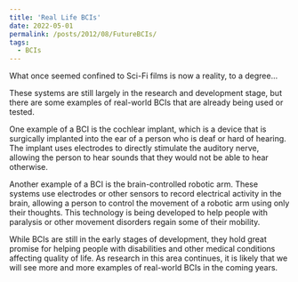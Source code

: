 ```yaml
---
title: 'Real Life BCIs'
date: 2022-05-01
permalink: /posts/2012/08/FutureBCIs/
tags:
  - BCIs
---
```

What once seemed confined to Sci-Fi films is now a reality, to a degree...

These systems are still largely in the research and development stage, but there are some examples of real-world BCIs that are already being used or tested.

One example of a BCI is the cochlear implant, which is a device that is surgically implanted into the ear of a person who is deaf or hard of hearing. The implant uses electrodes to directly stimulate the auditory nerve, allowing the person to hear sounds that they would not be able to hear otherwise.

Another example of a BCI is the brain-controlled robotic arm. These systems use electrodes or other sensors to record electrical activity in the brain, allowing a person to control the movement of a robotic arm using only their thoughts. This technology is being developed to help people with paralysis or other movement disorders regain some of their mobility.

While BCIs are still in the early stages of development, they hold great promise for helping people with disabilities and other medical conditions affecting quality of life. As research in this area continues, it is likely that we will see more and more examples of real-world BCIs in the coming years. 


